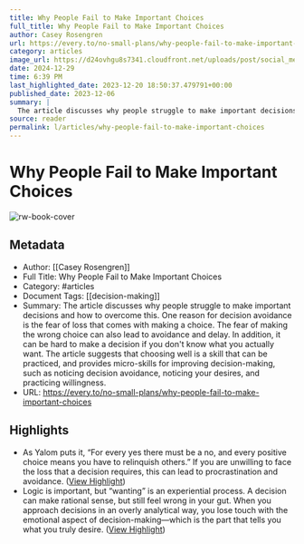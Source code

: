 ```yaml
---
title: Why People Fail to Make Important Choices
full_title: Why People Fail to Make Important Choices
author: Casey Rosengren
url: https://every.to/no-small-plans/why-people-fail-to-make-important-choices
category: articles
image_url: https://d24ovhgu8s7341.cloudfront.net/uploads/post/social_media_image/2896/Artboard_51_copy.png
date: 2024-12-29
time: 6:39 PM
last_highlighted_date: 2023-12-20 18:50:37.479791+00:00
published_date: 2023-12-06
summary: |
  The article discusses why people struggle to make important decisions and how to overcome this. One reason for decision avoidance is the fear of loss that comes with making a choice. The fear of making the wrong choice can also lead to avoidance and delay. In addition, it can be hard to make a decision if you don't know what you actually want. The article suggests that choosing well is a skill that can be practiced, and provides micro-skills for improving decision-making, such as noticing decision avoidance, noticing your desires, and practicing willingness.
source: reader
permalink: l/articles/why-people-fail-to-make-important-choices
---
```

# Why People Fail to Make Important Choices

![rw-book-cover](https://d24ovhgu8s7341.cloudfront.net/uploads/post/social_media_image/2896/Artboard_51_copy.png)

## Metadata
- Author: [[Casey Rosengren]]
- Full Title: Why People Fail to Make Important Choices
- Category: #articles
- Document Tags: [[decision-making]] 
- Summary: The article discusses why people struggle to make important decisions and how to overcome this. One reason for decision avoidance is the fear of loss that comes with making a choice. The fear of making the wrong choice can also lead to avoidance and delay. In addition, it can be hard to make a decision if you don't know what you actually want. The article suggests that choosing well is a skill that can be practiced, and provides micro-skills for improving decision-making, such as noticing decision avoidance, noticing your desires, and practicing willingness.
- URL: https://every.to/no-small-plans/why-people-fail-to-make-important-choices

## Highlights
- As Yalom puts it, “For every yes there must be a no, and every positive choice means you have to relinquish others.” If you are unwilling to face the loss that a decision requires, this can lead to procrastination and avoidance. ([View Highlight](https://read.readwise.io/read/01hj48zq5kdz2v5khy3wdrmgg1))
- Logic is important, but “wanting” is an experiential process. A decision can make rational sense, but still feel wrong in your gut. When you approach decisions in an overly analytical way, you lose touch with the emotional aspect of decision-making—which is the part that tells you what you truly desire. ([View Highlight](https://read.readwise.io/read/01hj491g50qg018ea9c2s9h299))



